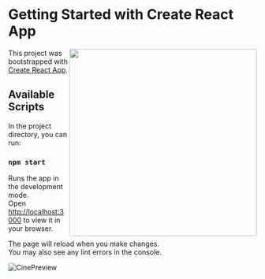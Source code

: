 # Getting Started with Create React App
<img  align="right" width="380" src ="(https://user-images.githubusercontent.com/87128985/232482614-bf559a1b-165e-448b-ad61-cb10f389eb3a.jpg">

This project was bootstrapped with [Create React App](https://github.com/facebook/create-react-app).

## Available Scripts

In the project directory, you can run:

### `npm start`

Runs the app in the development mode.\
Open [http://localhost:3000](http://localhost:3000) to view it in your browser.

The page will reload when you make changes.\
You may also see any lint errors in the console.

![CinePreview](https://user-images.githubusercontent.com/87128985/232482614-bf559a1b-165e-448b-ad61-cb10f389eb3a.jpg)
